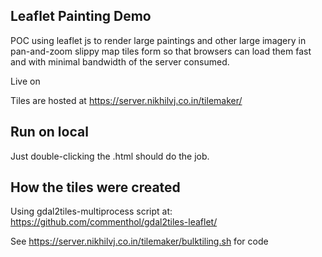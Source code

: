 ## Leaflet Painting Demo

POC using leaflet js to render large paintings and other large imagery in pan-and-zoom slippy map tiles form so that browsers can load them fast and with minimal bandwidth of the server consumed.

Live on 

Tiles are hosted at https://server.nikhilvj.co.in/tilemaker/


## Run on local
Just double-clicking the .html should do the job.

## How the tiles were created
Using gdal2tiles-multiprocess script at: https://github.com/commenthol/gdal2tiles-leaflet/

See https://server.nikhilvj.co.in/tilemaker/bulktiling.sh for code

